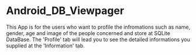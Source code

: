 Android_DB_Viewpager
====================
This App is for the users who want to profile the infromations  such as name, gender, age and image 
of the people concerned and store at SQLite DataBase.
 The 'Profile' tab will lead you to see the detailed informations you supplied at the 'Information' tab.
